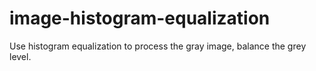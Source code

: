 # image-histogram-equalization
Use histogram equalization to process the gray image, balance the grey level.

